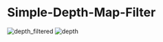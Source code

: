 # Simple-Depth-Map-Filter

![depth_filtered](https://user-images.githubusercontent.com/6189744/186583224-f6bfb6a5-2121-4a49-bcb1-5755ca65a14a.png)
![depth](https://user-images.githubusercontent.com/6189744/186583230-a9d726fd-f92a-4358-8ef4-f941bc26deb4.png)
